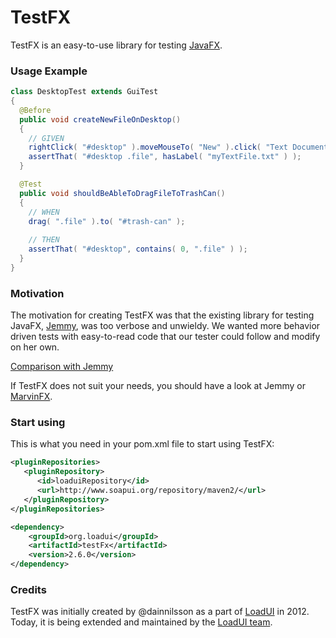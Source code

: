 TestFX
======

TestFX is an easy-to-use library for testing [JavaFX][2].

### Usage Example

```java
class DesktopTest extends GuiTest
{
  @Before
  public void createNewFileOnDesktop()
  {
    // GIVEN
    rightClick( "#desktop" ).moveMouseTo( "New" ).click( "Text Document" ).type( "myTextfile.txt" ).push( ENTER );
    assertThat( "#desktop .file", hasLabel( "myTextFile.txt" ) );
  }

  @Test
  public void shouldBeAbleToDragFileToTrashCan()
  {
    // WHEN
    drag( ".file" ).to( "#trash-can" );
    
    // THEN
    assertThat( "#desktop", contains( 0, ".file" ) );
  }
}
```

### Motivation
The motivation for creating TestFX was that the existing library for testing JavaFX, [Jemmy][1], was
too verbose and unwieldy. We wanted more behavior driven tests with easy-to-read code that our tester could follow and modify on her own.

[Comparison with Jemmy][4]

If TestFX does not suit your needs, you should have a look at Jemmy or [MarvinFX][6].

### Start using
This is what you need in your pom.xml file to start using TestFX:
```XML
<pluginRepositories>
   <pluginRepository>
      <id>loaduiRepository</id>
      <url>http://www.soapui.org/repository/maven2/</url>
   </pluginRepository>
</pluginRepositories>
```
```XML
<dependency>
    <groupId>org.loadui</groupId>
    <artifactId>testFx</artifactId>
    <version>2.6.0</version>
</dependency>
```

### Credits
TestFX was initially created by @dainnilsson as a part of [LoadUI][2] in 2012. Today, it is being extended
and maintained by the [LoadUI team][5].

[1]: https://jemmy.java.net/              "Jemmy website"
[2]: https://github.com/SmartBear/loadui  "LoadUI project at Github"
[3]: http://www.oracle.com/technetwork/java/javafx/overview/index.html "JavaFX website"
[4]: https://github.com/SmartBear/TestFX/wiki/Comparison-with-Jemmy "Comparison with Jemmy"
[5]: https://github.com/SmartBear/loadui/graphs/contributors "Contributors of LoadUI"
[6]: https://github.com/guigarage/MarvinFX "MarvinFX's project page on Github"
